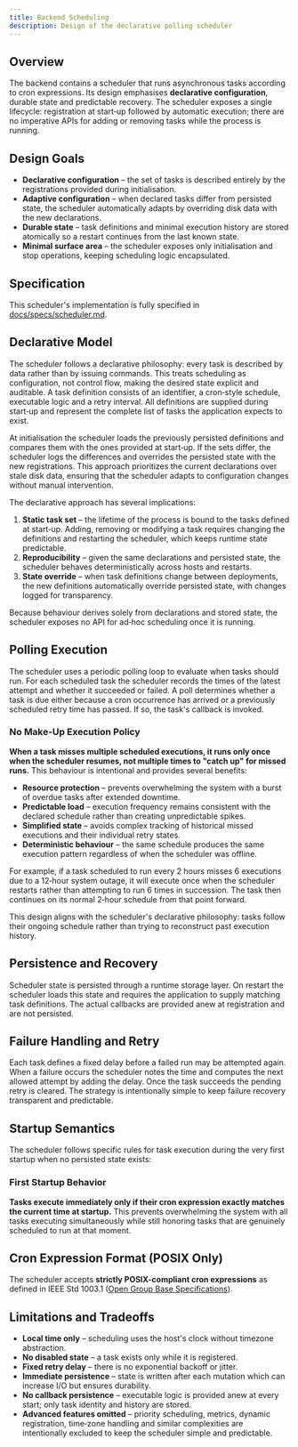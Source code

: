 ```yaml
---
title: Backend Scheduling
description: Design of the declarative polling scheduler
---
```


## Overview

The backend contains a scheduler that runs asynchronous tasks according to cron
expressions. Its design emphasises **declarative configuration**, durable
state and predictable recovery. The scheduler exposes a single lifecycle:
registration at start‑up followed by automatic execution; there are no
imperative APIs for adding or removing tasks while the process is running.

## Design Goals

- **Declarative configuration** – the set of tasks is described entirely by the
  registrations provided during initialisation.
- **Adaptive configuration** – when declared tasks differ from persisted state,
  the scheduler automatically adapts by overriding disk data with the new
  declarations.
- **Durable state** – task definitions and minimal execution history are stored
  atomically so a restart continues from the last known state.
- **Minimal surface area** – the scheduler exposes only initialisation and stop
  operations, keeping scheduling logic encapsulated.

## Specification

This scheduler's implementation is fully specified in [docs/specs/scheduler.md](specs/scheduler.md).

## Declarative Model

The scheduler follows a declarative philosophy: every task is described by
data rather than by issuing commands. This treats scheduling as configuration,
not control flow, making the desired state explicit and auditable. A task
definition consists of an identifier, a cron‑style schedule, executable logic
and a retry interval. All definitions are supplied during start‑up and
represent the complete list of tasks the application expects to exist.

At initialisation the scheduler loads the previously persisted definitions and
compares them with the ones provided at start‑up. If the sets differ, the
scheduler logs the differences and overrides the persisted state with the new
registrations. This approach prioritizes the current declarations over stale
disk data, ensuring that the scheduler adapts to configuration changes without
manual intervention.

The declarative approach has several implications:

1. **Static task set** – the lifetime of the process is bound to the tasks
   defined at start‑up. Adding, removing or modifying a task requires changing
   the definitions and restarting the scheduler, which keeps runtime state
   predictable.
2. **Reproducibility** – given the same declarations and persisted state, the
   scheduler behaves deterministically across hosts and restarts.
3. **State override** – when task definitions change between deployments, the
   new definitions automatically override persisted state, with changes logged
   for transparency.

Because behaviour derives solely from declarations and stored state, the
scheduler exposes no API for ad‑hoc scheduling once it is running.

## Polling Execution

The scheduler uses a periodic polling loop to evaluate when tasks should run.
For each scheduled task the scheduler records the times of the latest attempt
and whether it succeeded or failed. A poll determines whether a task is due
either because a cron occurrence has arrived or a previously scheduled retry
time has passed. If so, the task's callback is invoked.

### No Make‑Up Execution Policy

**When a task misses multiple scheduled executions, it runs only once when the
scheduler resumes, not multiple times to "catch up" for missed runs.** This
behaviour is intentional and provides several benefits:

- **Resource protection** – prevents overwhelming the system with a burst of
  overdue tasks after extended downtime.
- **Predictable load** – execution frequency remains consistent with the
  declared schedule rather than creating unpredictable spikes.
- **Simplified state** – avoids complex tracking of historical missed
  executions and their individual retry states.
- **Deterministic behaviour** – the same schedule produces the same execution
  pattern regardless of when the scheduler was offline.

For example, if a task scheduled to run every 2 hours misses 6 executions due
to a 12‑hour system outage, it will execute once when the scheduler restarts
rather than attempting to run 6 times in succession. The task then continues
on its normal 2‑hour schedule from that point forward.

This design aligns with the scheduler's declarative philosophy: tasks follow
their ongoing schedule rather than trying to reconstruct past execution
history.

## Persistence and Recovery

Scheduler state is persisted through a runtime storage layer. 
On restart the scheduler loads this state and requires the
application to supply matching task definitions.
The actual callbacks are provided anew at registration and are not persisted.

## Failure Handling and Retry

Each task defines a fixed delay before a failed run may be attempted again.
When a failure occurs the scheduler notes the time and computes the next
allowed attempt by adding the delay. Once the task succeeds the pending retry is
cleared. The strategy is intentionally simple to keep failure recovery
transparent and predictable.

## Startup Semantics

The scheduler follows specific rules for task execution during the very first startup when no persisted state exists:

### First Startup Behavior

**Tasks execute immediately only if their cron expression exactly matches the current time at startup.** This prevents overwhelming the system with all tasks executing simultaneously while still honoring tasks that are genuinely scheduled to run at that moment.

## Cron Expression Format (POSIX Only)

The scheduler accepts **strictly POSIX-compliant cron expressions** as defined in IEEE Std 1003.1 ([Open Group Base Specifications](https://pubs.opengroup.org/onlinepubs/9699919799/utilities/crontab.html)).

## Limitations and Tradeoffs

- **Local time only** – scheduling uses the host's clock without timezone
  abstraction.
- **No disabled state** – a task exists only while it is registered.
- **Fixed retry delay** – there is no exponential backoff or jitter.
- **Immediate persistence** – state is written after each mutation which can
  increase I/O but ensures durability.
- **No callback persistence** – executable logic is provided anew at every
  start; only task identity and history are stored.
- **Advanced features omitted** – priority scheduling, metrics, dynamic
  registration, time‑zone handling and similar complexities are intentionally
  excluded to keep the scheduler simple and predictable.

